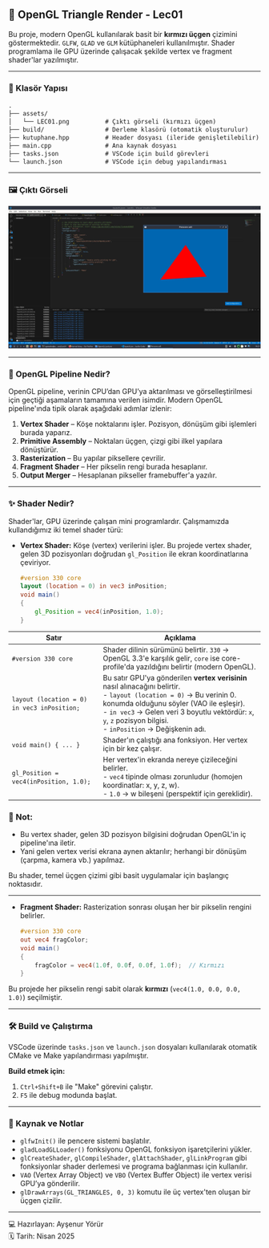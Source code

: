 ## 🎨 OpenGL Triangle Render - Lec01

Bu proje, modern OpenGL kullanılarak basit bir **kırmızı üçgen** çizimini göstermektedir. `GLFW`, `GLAD` ve `GLM` kütüphaneleri kullanılmıştır. Shader programlama ile GPU üzerinde çalışacak şekilde vertex ve fragment shader'lar yazılmıştır.

---

### 📁 Klasör Yapısı

```
.
├── assets/
│   └── LEC01.png          # Çıktı görseli (kırmızı üçgen)
├── build/                 # Derleme klasörü (otomatik oluşturulur)
├── kutuphane.hpp          # Header dosyası (ileride genişletilebilir)
├── main.cpp               # Ana kaynak dosyası
├── tasks.json             # VSCode için build görevleri
└── launch.json            # VSCode için debug yapılandırması
```

---

### 🖼️ Çıktı Görseli

<p align="center">
  <img src="../assets/Lec01.png" alt="Kırmızı Üçgen Çıktısı"/>
</p>

---

### 🔺 OpenGL Pipeline Nedir?

OpenGL pipeline, verinin CPU’dan GPU’ya aktarılması ve görselleştirilmesi için geçtiği aşamaların tamamına verilen isimdir. Modern OpenGL pipeline'ında tipik olarak aşağıdaki adımlar izlenir:

1. **Vertex Shader** – Köşe noktalarını işler. Pozisyon, dönüşüm gibi işlemleri burada yaparız.
2. **Primitive Assembly** – Noktaları üçgen, çizgi gibi ilkel yapılara dönüştürür.
3. **Rasterization** – Bu yapılar piksellere çevrilir.
4. **Fragment Shader** – Her pikselin rengi burada hesaplanır.
5. **Output Merger** – Hesaplanan pikseller framebuffer'a yazılır.

---

### ✨ Shader Nedir?

Shader'lar, GPU üzerinde çalışan mini programlardır. Çalışmamızda kullandığımız iki temel shader türü:

- **Vertex Shader:** Köşe (vertex) verilerini işler. Bu projede vertex shader, gelen 3D pozisyonları doğrudan `gl_Position` ile ekran koordinatlarına çeviriyor.
  
  ```glsl
  #version 330 core
  layout (location = 0) in vec3 inPosition;
  void main()
  {
      gl_Position = vec4(inPosition, 1.0);
  }
  ```

| Satır | Açıklama |
|------|----------|
| `#version 330 core` | Shader dilinin sürümünü belirtir. `330` → OpenGL 3.3'e karşılık gelir, `core` ise core-profile'da yazıldığını belirtir (modern OpenGL). |
| `layout (location = 0) in vec3 inPosition;` | Bu satır GPU'ya gönderilen **vertex verisinin** nasıl alınacağını belirtir. <br> - `layout (location = 0)` → Bu verinin 0. konumda olduğunu söyler (VAO ile eşleşir). <br> - `in vec3` → Gelen veri 3 boyutlu vektördür: `x`, `y`, `z` pozisyon bilgisi. <br> - `inPosition` → Değişkenin adı. |
| `void main() { ... }` | Shader'ın çalıştığı ana fonksiyon. Her vertex için bir kez çalışır. |
| `gl_Position = vec4(inPosition, 1.0);` | Her vertex'in ekranda nereye çizileceğini belirler. <br> - `vec4` tipinde olması zorunludur (homojen koordinatlar: x, y, z, w). <br> - `1.0` → w bileşeni (perspektif için gereklidir). |

### 🔺 Not:

- Bu vertex shader, gelen 3D pozisyon bilgisini doğrudan OpenGL'in iç pipeline'ına iletir.
- Yani gelen vertex verisi ekrana aynen aktarılır; herhangi bir dönüşüm (çarpma, kamera vb.) yapılmaz.

Bu shader, temel üçgen çizimi gibi basit uygulamalar için başlangıç noktasıdır.

---

- **Fragment Shader:** Rasterization sonrası oluşan her bir pikselin rengini belirler.
  
  ```glsl
  #version 330 core
  out vec4 fragColor;
  void main()
  {
      fragColor = vec4(1.0f, 0.0f, 0.0f, 1.0f);  // Kırmızı
  }
  ```

Bu projede her pikselin rengi sabit olarak **kırmızı** (`vec4(1.0, 0.0, 0.0, 1.0)`) seçilmiştir.

---

### 🛠️ Build ve Çalıştırma

VSCode üzerinde `tasks.json` ve `launch.json` dosyaları kullanılarak otomatik CMake ve Make yapılandırması yapılmıştır.

**Build etmek için:**

1. `Ctrl+Shift+B` ile "Make" görevini çalıştır.
2. `F5` ile debug modunda başlat.

---

### 💬 Kaynak ve Notlar

- `glfwInit()` ile pencere sistemi başlatılır.
- `gladLoadGLLoader()` fonksiyonu OpenGL fonksiyon işaretçilerini yükler.
- `glCreateShader`, `glCompileShader`, `glAttachShader`, `glLinkProgram` gibi fonksiyonlar shader derlemesi ve programa bağlanması için kullanılır.
- `VAO` (Vertex Array Object) ve `VBO` (Vertex Buffer Object) ile vertex verisi GPU’ya gönderilir.
- `glDrawArrays(GL_TRIANGLES, 0, 3)` komutu ile üç vertex'ten oluşan bir üçgen çizilir.

---

💻 Hazırlayan: Ayşenur Yörür 
<br>🗓️ Tarih: Nisan 2025
